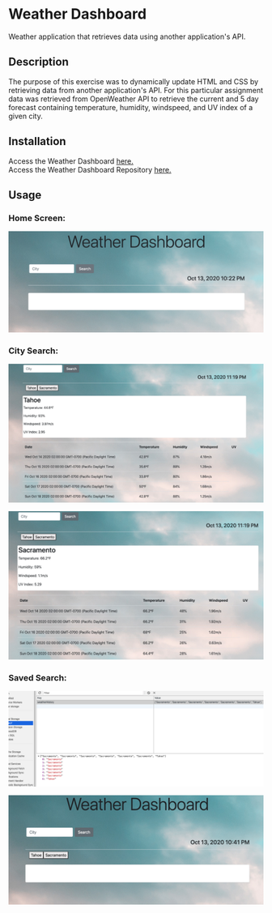 # Weather Dashboard
Weather application that retrieves data using another application's API.

## Description

The purpose of this exercise was to dynamically update HTML and CSS by retrieving data from another application's API.  For this particular assignment data was retrieved from OpenWeather API to retrieve the current and 5 day forecast containing temperature, humidity, windspeed, and UV index of a given city. 

## Installation  

Access the Weather Dashboard [here.](https://lee-amber-alex.github.io/Weather.Dashboard/)  
Access the Weather Dashboard Repository [here.](https://github.com/lee-amber-alex/Weather.Dashboard)  

## Usage  

### Home Screen:  

![Home Page.](screenshots/homescreen.png)  

### City Search:  

![City Search.](screenshots/search1.1.png)   

![City Search.](screenshots/search2.1.png)  

### Saved Search:  

![localstorage.](screenshots/localstorage.png)  

![localstorage.](screenshots/refresh.png)



